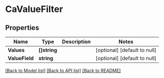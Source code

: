 # CaValueFilter

## Properties
Name | Type | Description | Notes
------------ | ------------- | ------------- | -------------
**Values** | **[]string** |  | [optional] [default to null]
**ValueField** | **string** |  | [optional] [default to null]

[[Back to Model list]](../README.md#documentation-for-models) [[Back to API list]](../README.md#documentation-for-api-endpoints) [[Back to README]](../README.md)

